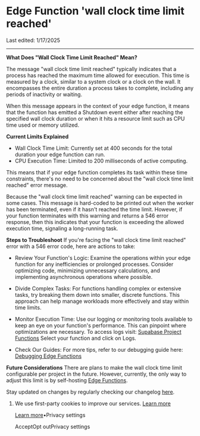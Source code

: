 # Edge Function 'wall clock time limit reached'

Last edited: 1/17/2025

* * *

**What Does "Wall Clock Time Limit Reached" Mean?**

The message "wall clock time limit reached" typically indicates that a process has reached the maximum time allowed for execution. This time is measured by a clock, similar to a system clock or a clock on the wall. It encompasses the entire duration a process takes to complete, including any periods of inactivity or waiting.

When this message appears in the context of your edge function, it means that the function has emitted a Shutdown event either after reaching the specified wall clock duration or when it hits a resource limit such as CPU time used or memory utilized.

**Current Limits Explained**

- Wall Clock Time Limit: Currently set at 400 seconds for the total duration your edge function can run.
- CPU Execution Time: Limited to 200 milliseconds of active computing.

This means that if your edge function completes its task within these time constraints, there's no need to be concerned about the "wall clock time limit reached" error message.

Because the "wall clock time limit reached" warning can be expected in some cases. This message is hard-coded to be printed out when the worker has been terminated, even if it hasn't reached the time limit. However, if your function terminates with this warning and returns a 546 error response, then this indicates that your function is exceeding the allowed execution time, signaling a long-running task.

**Steps to Troubleshoot**
If you're facing the "wall clock time limit reached" error with a 546 error code, here are actions to take:

- Review Your Function's Logic: Examine the operations within your edge function for any inefficiencies or prolonged processes. Consider optimizing code, minimizing unnecessary calculations, and implementing asynchronous operations where possible.

- Divide Complex Tasks: For functions handling complex or extensive tasks, try breaking them down into smaller, discrete functions. This approach can help manage workloads more effectively and stay within time limits.

- Monitor Execution Time: Use our logging or monitoring tools available to keep an eye on your function's performance. This can pinpoint where optimizations are necessary. To access logs visit: [Supabase Project Functions](https://app.supabase.com/project/_/functions) Select your function and click on Logs.

- Check Our Guides: For more tips, refer to our debugging guide here: [Debugging Edge Functions](https://supabase.com/docs/guides/functions/debugging#logs--debugging)


**Future Considerations**
There are plans to make the wall clock time limit configurable per project in the future. However, currently, the only way to adjust this limit is by self-hosting [Edge Functions](https://github.com/supabase/edge-runtime/).

Stay updated on changes by regularly checking our changelog [here](https://github.com/orgs/supabase/discussions/categories/changelog).

1. We use first-party cookies to improve our services. [Learn more](https://supabase.com/privacy#8-cookies-and-similar-technologies-used-on-our-european-services)



   [Learn more](https://supabase.com/privacy#8-cookies-and-similar-technologies-used-on-our-european-services)•Privacy settings





   AcceptOpt outPrivacy settings